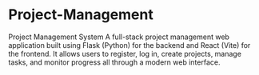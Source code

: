 # Project-Management
Project Management System  A full-stack project management web application built using Flask (Python) for the backend and React (Vite) for the frontend.   It allows users to register, log in, create projects, manage tasks, and monitor progress  all through a modern web interface.
